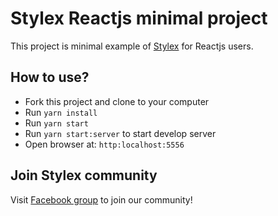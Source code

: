 # Stylex Reactjs minimal project

This project is minimal example of [Stylex](https://github.com/ladifire-opensource/stylex) for Reactjs users.

## How to use?

* Fork this project and clone to your computer
* Run ```yarn install```
* Run ```yarn start```
* Run ```yarn start:server``` to start develop server
* Open browser at: ```http:localhost:5556```

## Join Stylex community

Visit [Facebook group](https://www.facebook.com/groups/stylexvn) to join our community!

